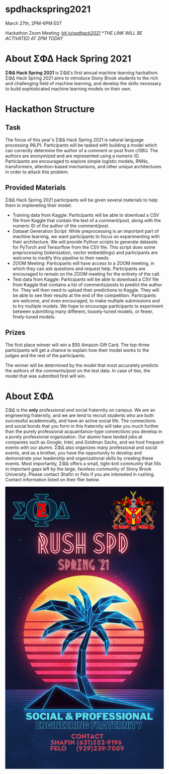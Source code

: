 # spdhackspring2021
March 27th, 2PM-6PM EST

Hackathon Zoom Meeting: [bit.ly/spdhack2021](bit.ly/spdhack2021)
**THE LINK WILL BE ACTIVATED AT 2PM TODAY*

# About ΣΦΔ Hack Spring 2021
**ΣΦΔ Hack Spring 2021** is ΣΦΔ's first annual machine learning hackathon. ΣΦΔ Hack Spring 2021 aims to introduce Stony Brook students to the rich and challenging field of machine learning, and develop the skills necessary to build sophisticated machine learning models on their own. 

# Hackathon Structure
## Task
The focus of this year's ΣΦΔ Hack Spring 2021 is natural language processing (NLP). Participants will be tasked with building a model which can correctly determine the author of a comment or post from r/SBU. The authors are anonymized and are represented using a numeric ID. Participants are encouraged to explore simple logistic models, RNNs, transformers, attention-based mechanisms, and other unique architectures in order to attack this problem.

## Provided Materials
ΣΦΔ Hack Spring 2021 participants will be given several materials to help them in impleneting their model.
* Training data from Kaggle: Participants will be able to download a CSV file from Kaggle that contain the text of a comment/post, along with the numeric ID of the author of the comment/post.
* Dataset Generation Script: While preprocessing is an important part of machine learning, we want participants to focus on experimenting with their architecture. We will provide Python scripts to generate datasets for PyTorch and Tensorflow from the CSV file. This script does some preprocessing (tokenization, vector embeddings) and participants are welcome to modify this pipeline to their needs.
* ZOOM Meeting: Participants will have access to a ZOOM meeting, in which they can ask questions and request help. Participants are encouraged to remain on the ZOOM meeting for the entirety of the call.
* Test data from Kaggle: Participants will be able to download a CSV file from Kaggle that contains a list of comments/posts to predict the author for. They will then need to upload their predictions to Kaggle. They will be able to see their results at the end of the competition. Participants are welcome, and even encouraged, to make multiple submissions and to try multiple models. We hope to encourage participants to experiment between submitting many different, loosely-tuned models, or fewer, finely-tuned models.
## Prizes
The first place winner will win a $50 Amazon Gift Card. The top-three participants will get a chance to explain how their model works to the judges and the rest of the participants. 

The winner will be determined by the model that most accurately predicts the authors of the comments/post on the test data. In case of ties, the model that was submitted first will win.

# About ΣΦΔ
ΣΦΔ is the **only** professional *and* social fraternity on campus. We are an engineering fraternity, and we are tend to recruit students who are both successful academically, and have an active social life. The connections and social bonds that you form in this fraternity will take you much further than the purely professional acquaintance-type connections you develop in a purely professional organization. Our alumni have landed jobs at companies such as Google, Intel, and Goldman Sachs, and we host frequent events with our alumni. ΣΦΔ also organizes many professional and social events, and as a brother, you have the opportunity to develop and demonstrate your leadership and organizational skills by creating these events. Most importantly, ΣΦΔ offers a small, tight-knit community that fills in important gaps left by the large, faceless community of Stony Brook University. Please contact Shafin or Felo if you are interested in rushing. Contact information listed on their flier below.

![Rush Flyer](https://github.com/giorgianb/spdhackspring2021/blob/main/rush.jpeg?raw=true)
